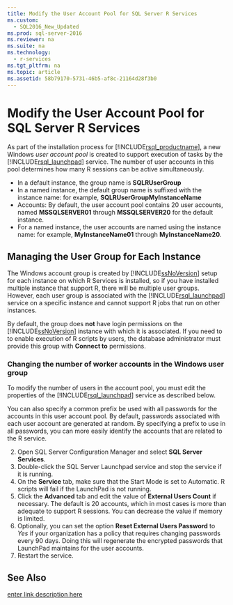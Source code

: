 ```yaml
---
title: Modify the User Account Pool for SQL Server R Services
ms.custom: 
  - SQL2016_New_Updated
ms.prod: sql-server-2016
ms.reviewer: na
ms.suite: na
ms.technology: 
  - r-services
ms.tgt_pltfrm: na
ms.topic: article
ms.assetid: 58b79170-5731-46b5-af8c-21164d28f3b0
---
```

# Modify the User Account Pool for SQL Server R Services
  As part of the installation process for [!INCLUDE[rsql_productname](../../Topics/TopicNameContainA/includes/rsql_productname_md.md)], a new Windows *user account pool* is created to support execution of tasks by the [!INCLUDE[rsql_launchpad](../../Topics/TopicNameNotContainA/includes/rsql_launchpad_md.md)] service. The number of user accounts in this pool determines how many R sessions can be active simultaneously.  
  
-   In a default instance, the group name is **SQLRUserGroup** 
-   In a named instance, the default group name is suffixed with the instance name: for example, **SQLRUserGroupMyInstanceName** 
-   Accounts: By default, the user account pool contains 20 user accounts, named **MSSQLSERVER01** through **MSSQLSERVER20** for the default instance.  
-   For a named instance, the user accounts are named using the instance name: for example, **MyInstanceName01** through **MyInstanceName20**.  

## Managing the User Group for Each Instance
The Windows account group is created by [!INCLUDE[ssNoVersion](../../Topics/TopicNameContainA/includes/ssNoVersion_md.md)] setup for  each instance on which R Services is installed, so if you have installed multiple instance that support R, there will be multiple user groups.
However, each user group is associated with the [!INCLUDE[rsql_launchpad](../../Topics/TopicNameNotContainA/includes/rsql_launchpad_md.md)] service on a specific instance and cannot support R jobs that run on other instances.

By default, the group does **not** have login permissions on the [!INCLUDE[ssNoVersion](../../Topics/TopicNameContainA/includes/ssNoVersion_md.md)] instance with which it is associated. If you need to to enable execution of R scripts by users, the database administrator must provide this group with **Connect to** permissions.  

### Changing the number of worker accounts in the Windows user group

To modify the number of users in the account pool, you must edit the properties of the [!INCLUDE[rsql_launchpad](../../Topics/TopicNameNotContainA/includes/rsql_launchpad_md.md)] service as described below.  
  
You can also specify a common prefix be used with all passwords for the accounts in this user account pool. By default, passwords associated with each user account are generated at random. By specifying a prefix to use in all passwords, you can more easily identify the  accounts that are related to the R service.  
  
  
2. Open SQL Server Configuration Manager and select **SQL Server Services**.
3. Double-click the SQL Server Launchpad service and stop the service if it is running. 
4.  On the **Service** tab, make sure that the Start Mode is set to Automatic. R scripts will fail if the LaunchPad is not running.
5.  Click the **Advanced** tab and edit the value of **External Users Count** if necessary. The default is 20 accounts, which in most cases is more than adequate to support R sessions. You can decrease the value if memory is limited.
6. Optionally, you can set the option **Reset External Users Password** to _Yes_ if your organization has a policy that requires changing passwords every 90 days. Doing this will regenerate the encrypted passwords that LaunchPad maintains for the user accounts.    
6.  Restart the service.  

  
## See Also  
 [enter link description here](../../Topics/TopicNameNotContainA/Configuration--SQL-Server-R-Services-.md)
  
